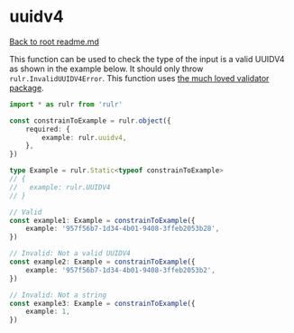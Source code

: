 # uuidv4

[Back to root readme.md](../../../readme.md)

This function can be used to check the type of the input is a valid UUIDV4 as shown in the example below. It should only throw `rulr.InvalidUUIDV4Error`. This function uses [the much loved validator package](https://github.com/validatorjs/validator.js).

```ts
import * as rulr from 'rulr'

const constrainToExample = rulr.object({
	required: {
		example: rulr.uuidv4,
	},
})

type Example = rulr.Static<typeof constrainToExample>
// {
//   example: rulr.UUIDV4
// }

// Valid
const example1: Example = constrainToExample({
	example: '957f56b7-1d34-4b01-9408-3ffeb2053b28',
})

// Invalid: Not a valid UUIDV4
const example2: Example = constrainToExample({
	example: '957f56b7-1d34-4b01-9408-3ffeb2053b2',
})

// Invalid: Not a string
const example3: Example = constrainToExample({
	example: 1,
})
```

